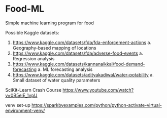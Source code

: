 # Food-ML
Simple machine learning program for food

Possible Kaggle datasets:
1. https://www.kaggle.com/datasets/fda/fda-enforcement-actions
       a. Geography-based mapping of locations
2. https://www.kaggle.com/datasets/fda/adverse-food-events
       a. Regression analysis
3. https://www.kaggle.com/datasets/kannanaikkal/food-demand-forecasting
       a. ML forecasting analysis
4. https://www.kaggle.com/datasets/adityakadiwal/water-potability
       a. Small dataset of water quality parameters


SciKit-Learn Crash Course
https://www.youtube.com/watch?v=0B5eIE_1vpU

venv set-up
https://sparkbyexamples.com/python/python-activate-virtual-environment-venv/

